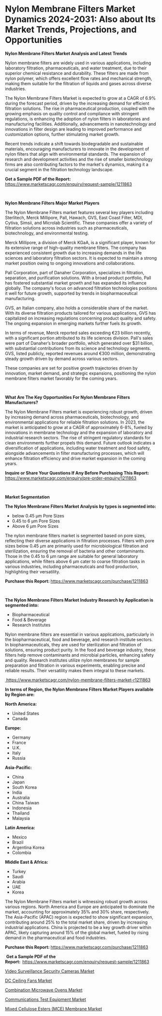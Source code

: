 <p><h1>Nylon Membrane Filters Market Dynamics 2024-2031: Also about Its Market Trends, Projections, and Opportunities</h1></p><p><strong>Nylon Membrane Filters Market Analysis and Latest Trends</strong></p>
<p><p>Nylon membrane filters are widely used in various applications, including laboratory filtration, pharmaceuticals, and water treatment, due to their superior chemical resistance and durability. These filters are made from nylon polymer, which offers excellent flow rates and mechanical strength, making them suitable for the filtration of liquids and gases across diverse industries. </p><p>The Nylon Membrane Filters Market is expected to grow at a CAGR of 6.9% during the forecast period, driven by the increasing demand for efficient filtration solutions. The rise in pharmaceutical production, coupled with the growing emphasis on quality control and compliance with stringent regulations, is enhancing the adoption of nylon filters in laboratories and manufacturing facilities. Additionally, advancements in nanotechnology and innovations in filter design are leading to improved performance and customization options, further stimulating market growth.</p><p>Recent trends indicate a shift towards biodegradable and sustainable materials, encouraging manufacturers to innovate in the development of nylon filters that align with environmental standards. The expansion of research and development activities and the rise of smaller biotechnology firms are also contributing factors to the market's dynamics, making it a crucial segment in the filtration technology landscape.</p></p>
<p><strong>Get a Sample PDF of the Report:&nbsp;</strong> <a href="https://www.marketscagr.com/enquiry/request-sample/1211863?utm_campaign=1286&utm_medium=2&utm_source=Github&utm_content=ia&utm_term=06102024&utm_id=nylon-membrane-filters">https://www.marketscagr.com/enquiry/request-sample/1211863</a></p>
<p>&nbsp;</p>
<p><strong>Nylon Membrane Filters Major Market Players</strong></p>
<p><p>The Nylon Membrane Filters market features several key players including Sterlitech, Merck Millipore, Pall, Hawach, GVS, East Coast Filter, MDI, Cytiva, Simsii, and Microlab Scientific. These companies offer a variety of filtration solutions across industries such as pharmaceuticals, biotechnology, and environmental testing.</p><p>Merck Millipore, a division of Merck KGaA, is a significant player, known for its extensive range of high-quality membrane filters. The company has experienced consistent growth due to increasing demands in the life sciences and laboratory filtration sectors. It is expected to maintain a strong market position owing to ongoing innovations and collaborations.</p><p>Pall Corporation, part of Danaher Corporation, specializes in filtration, separation, and purification solutions. With a broad product portfolio, Pall has fostered substantial market growth and has expanded its influence globally. The company's focus on advanced filtration technologies positions it well for future growth, supported by trends in biopharmaceutical manufacturing.</p><p>GVS, an Italian company, also holds a considerable share of the market. With its diverse filtration products tailored for various applications, GVS has capitalized on increasing regulations concerning product quality and safety. The ongoing expansion in emerging markets further fuels its growth.</p><p>In terms of revenue, Merck reported sales exceeding €23 billion recently, with a significant portion attributed to its life sciences division. Pall's sales were part of Danaher’s broader portfolio, which generated over $31 billion, with substantial contributions from its science and technology segments. GVS, listed publicly, reported revenues around €300 million, demonstrating steady growth driven by demand across various sectors.</p><p>These companies are set for positive growth trajectories driven by innovation, market demand, and strategic expansions, positioning the nylon membrane filters market favorably for the coming years.</p></p>
<p>&nbsp;</p>
<p><strong>What Are The Key Opportunities For Nylon Membrane Filters Manufacturers?</strong></p>
<p><p>The Nylon Membrane Filters market is experiencing robust growth, driven by increasing demand across pharmaceuticals, biotechnology, and environmental applications for reliable filtration solutions. In 2023, the market is anticipated to grow at a CAGR of approximately 6-8%, fueled by innovations in membrane technology and the expansion of laboratory and industrial research sectors. The rise of stringent regulatory standards for clean environments further propels this demand. Future outlook indicates a diversification of applications, including water treatment and food safety, alongside advancements in filter manufacturing processes, which will enhance filtration efficiency and drive market expansion in the coming years.</p></p>
<p><strong>Inquire or Share Your Questions If Any Before Purchasing This Report:</strong> <a href="https://www.marketscagr.com/enquiry/pre-order-enquiry/1211863?utm_campaign=1286&utm_medium=2&utm_source=Github&utm_content=ia&utm_term=06102024&utm_id=nylon-membrane-filters">https://www.marketscagr.com/enquiry/pre-order-enquiry/1211863</a></p>
<p>&nbsp;</p>
<p><strong>Market Segmentation</strong></p>
<p><strong>The Nylon Membrane Filters Market Analysis by types is segmented into:</strong></p>
<p><ul><li>below 0.45 µm Pore Sizes</li><li>0.45 to 6 µm Pore Sizes</li><li>Above 6 µm Pore Sizes</li></ul></p>
<p><p>The nylon membrane filters market is segmented based on pore sizes, reflecting their diverse applications in filtration processes. Filters with pore sizes below 0.45 µm are primarily used for microbiological filtration and sterilization, ensuring the removal of bacteria and other contaminants. Those in the 0.45 to 6 µm range are suitable for general laboratory applications, while filters above 6 µm cater to coarse filtration tasks in various industries, including pharmaceuticals and food production, highlighting their versatility.</p></p>
<p><strong>Purchase this Report:&nbsp;</strong><a href="https://www.marketscagr.com/purchase/1211863?utm_campaign=1286&utm_medium=2&utm_source=Github&utm_content=ia&utm_term=06102024&utm_id=nylon-membrane-filters">https://www.marketscagr.com/purchase/1211863</a></p>
<p>&nbsp;</p>
<p><strong>The Nylon Membrane Filters Market Industry Research by Application is segmented into:</strong></p>
<p><ul><li>Biopharmaceutical</li><li>Food & Beverage</li><li>Research Institutes</li></ul></p>
<p><p>Nylon membrane filters are essential in various applications, particularly in the biopharmaceutical, food and beverage, and research institute sectors. In biopharmaceuticals, they are used for sterilization and filtration of solutions, ensuring product purity. In the food and beverage industry, these filters help remove contaminants and microbial particles, enhancing safety and quality. Research institutes utilize nylon membranes for sample preparation and filtration in various experiments, enabling precise and reliable results. Their versatility makes them integral to these markets.</p></p>
<p><a href="https://www.marketscagr.com/nylon-membrane-filters-market-r1211863?utm_campaign=1286&utm_medium=2&utm_source=Github&utm_content=ia&utm_term=06102024&utm_id=nylon-membrane-filters">&nbsp;https://www.marketscagr.com/nylon-membrane-filters-market-r1211863</a></p>
<p><strong>In terms of Region, the Nylon Membrane Filters Market Players available by Region are:</strong></p>
<p>
    <p> <strong> North America: </strong>
        <ul>
            <li>United States</li>
            <li>Canada</li>
        </ul>
        </p> 
    <p> <strong> Europe: </strong>
        <ul>
            <li>Germany</li>
            <li>France</li>
            <li>U.K.</li>
            <li>Italy</li>
            <li>Russia</li>
        </ul>
        </p> 
    <p> <strong> Asia-Pacific: </strong>
        <ul>
            <li>China</li>
            <li>Japan</li>
            <li>South Korea</li>
            <li>India</li>
            <li>Australia</li>
            <li>China Taiwan</li>
            <li>Indonesia</li>
            <li>Thailand</li>
            <li>Malaysia</li>
        </ul>
        </p> 
    <p> <strong> Latin America: </strong>
        <ul>
            <li>Mexico</li>
            <li>Brazil</li>
            <li>Argentina Korea</li>
            <li>Colombia</li>
        </ul>
        </p> 
    <p> <strong> Middle East & Africa: </strong>
        <ul>
            <li>Turkey</li>
            <li>Saudi</li>
            <li>Arabia</li>
            <li>UAE</li>
            <li>Korea</li>
        </ul>
    </p>
    </p>
<p><p>The Nylon Membrane Filters market is witnessing robust growth across various regions. North America and Europe are anticipated to dominate the market, accounting for approximately 35% and 30% share, respectively. The Asia-Pacific (APAC) region is expected to show significant expansion, contributing around 25% to the total market share, driven by increasing industrial applications. China is projected to be a key growth driver within APAC, likely capturing around 15% of the global market, fueled by rising demand in the pharmaceutical and food industries.</p></p>
<p><strong>Purchase this Report: </strong><a href="https://www.marketscagr.com/purchase/1211863?utm_campaign=1286&utm_medium=2&utm_source=Github&utm_content=ia&utm_term=06102024&utm_id=nylon-membrane-filters">https://www.marketscagr.com/purchase/1211863</a></p>
<p>&nbsp;<strong>Get a Sample PDF of the Report:&nbsp;&nbsp;</strong><a href="https://www.marketscagr.com/enquiry/request-sample/1211863?utm_campaign=1286&utm_medium=2&utm_source=Github&utm_content=ia&utm_term=06102024&utm_id=nylon-membrane-filters">https://www.marketscagr.com/enquiry/request-sample/1211863</a></p>
<p><strong></strong></p>
<p><p><a href="https://www.linkedin.com/pulse/driving-forces-global-video-surveillance-security-cameras-market-ynhhc?utm_campaign=1286&utm_medium=2&utm_source=Github&utm_content=ia&utm_term=06102024&utm_id=nylon-membrane-filters">Video Surveillance Security Cameras Market</a></p><p><a href="https://www.linkedin.com/pulse/global-dc-ceiling-fans-industry-research-report-competitive-oheoc?utm_campaign=1286&utm_medium=2&utm_source=Github&utm_content=ia&utm_term=06102024&utm_id=nylon-membrane-filters">DC Ceiling Fans Market</a></p><p><a href="https://www.linkedin.com/pulse/global-combination-microwave-ovens-market-opportunities-challenges2024-hy2hc?utm_campaign=1286&utm_medium=2&utm_source=Github&utm_content=ia&utm_term=06102024&utm_id=nylon-membrane-filters">Combination Microwave Ovens Market</a></p><p><a href="https://www.linkedin.com/pulse/communications-test-equipment-market-segmentation-geographical-e4ojc?utm_campaign=1286&utm_medium=2&utm_source=Github&utm_content=ia&utm_term=06102024&utm_id=nylon-membrane-filters">Communications Test Equipment Market</a></p><p><a href="https://github.com/luckyshygirl/Market-Research-Report-List-6/blob/main/mixed-cellulose-esters-mce-membrane-market.md?utm_campaign=1286&utm_medium=2&utm_source=Github&utm_content=ia&utm_term=06102024&utm_id=nylon-membrane-filters">Mixed Cellulose Esters (MCE) Membrane Market</a></p></p>